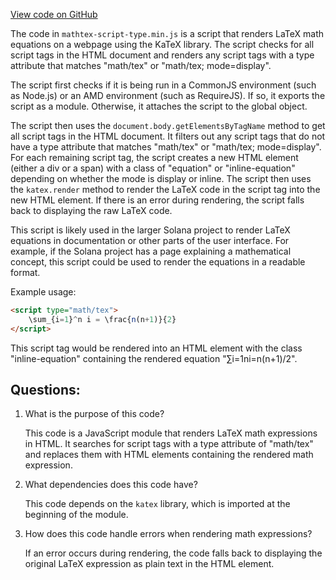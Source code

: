 
[View code on GitHub](https://github.com/solana-labs/solana/blob/master/docs/static/katex/contrib/mathtex-script-type.min.js)

The code in `mathtex-script-type.min.js` is a script that renders LaTeX math equations on a webpage using the KaTeX library. The script checks for all script tags in the HTML document and renders any script tags with a type attribute that matches "math/tex" or "math/tex; mode=display". 

The script first checks if it is being run in a CommonJS environment (such as Node.js) or an AMD environment (such as RequireJS). If so, it exports the script as a module. Otherwise, it attaches the script to the global object.

The script then uses the `document.body.getElementsByTagName` method to get all script tags in the HTML document. It filters out any script tags that do not have a type attribute that matches "math/tex" or "math/tex; mode=display". For each remaining script tag, the script creates a new HTML element (either a div or a span) with a class of "equation" or "inline-equation" depending on whether the mode is display or inline. The script then uses the `katex.render` method to render the LaTeX code in the script tag into the new HTML element. If there is an error during rendering, the script falls back to displaying the raw LaTeX code.

This script is likely used in the larger Solana project to render LaTeX equations in documentation or other parts of the user interface. For example, if the Solana project has a page explaining a mathematical concept, this script could be used to render the equations in a readable format. 

Example usage:

```html
<script type="math/tex">
    \sum_{i=1}^n i = \frac{n(n+1)}{2}
</script>
```

This script tag would be rendered into an HTML element with the class "inline-equation" containing the rendered equation "∑i=1ni=n(n+1)/2".
## Questions: 
 1. What is the purpose of this code?
    
    This code is a JavaScript module that renders LaTeX math expressions in HTML. It searches for script tags with a type attribute of "math/tex" and replaces them with HTML elements containing the rendered math expression.

2. What dependencies does this code have?
    
    This code depends on the `katex` library, which is imported at the beginning of the module.

3. How does this code handle errors when rendering math expressions?
    
    If an error occurs during rendering, the code falls back to displaying the original LaTeX expression as plain text in the HTML element.